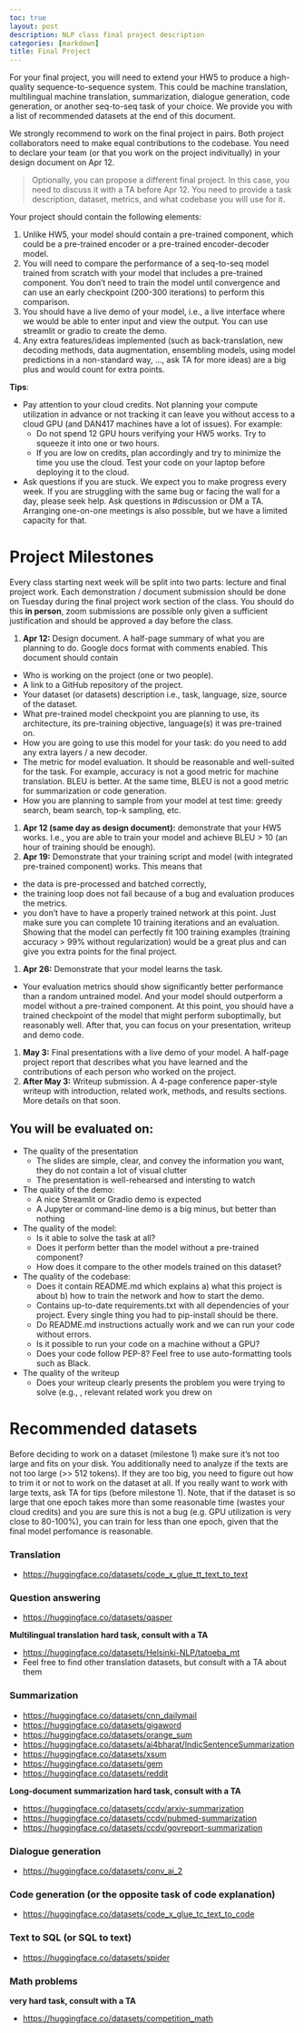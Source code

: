 ```yaml
---
toc: true
layout: post
description: NLP class final project description
categories: [markdown]
title: Final Project
---
```


For your final project, you will need to extend your HW5 to produce a high-quality sequence-to-sequence system.
This could be machine translation, multilingual machine translation, summarization, dialogue generation, code generation, or another seq-to-seq task of your choice.
We provide you with a list of recommended datasets at the end of this document.

We strongly recommend to work on the final project in pairs.
Both project collaborators need to make equal contributions to the codebase.
You need to declare your team (or that you work on the project indivitually) in your design document on Apr 12.

> Optionally, you can propose a different final project.
> In this case, you need to discuss it with a TA before Apr 12.
> You need to provide a task description, dataset, metrics, and what codebase you will use for it.

Your project should contain the following elements:

1. Unlike HW5, your model should contain a pre-trained component, which could be a pre-trained encoder or a pre-trained encoder-decoder model.
1. You will need to compare the performance of a seq-to-seq model trained from scratch with your model that includes a pre-trained component. You don’t need to train the model until convergence and can use an early checkpoint (200-300 iterations) to perform this comparison.
1. You should have a live demo of your model, i.e., a live interface where we would be able to enter input and view the output. You can use streamlit or gradio to create the demo.
1. Any extra features/ideas implemented (such as back-translation, new decoding methods, data augmentation, ensembling models, using model predictions in a non-standard way, …, ask TA for more ideas) are a big plus and would count for extra points.

**Tips**:
* Pay attention to your cloud credits. Not planning your compute utilization in advance or not tracking it can leave you without access to a cloud GPU (and DAN417 machines have a lot of issues). For example:
  * Do not spend 12 GPU hours verifying your HW5 works. Try to squeeze it into one or two hours.
  * If you are low on credits, plan accordingly and try to minimize the time you use the cloud. Test your code on your laptop before deploying it to the cloud.
* Ask questions if you are stuck. We expect you to make progress every week. If you are struggling with the same bug or facing the wall for a day, please seek help. Ask questions in #discussion or DM a TA. Arranging one-on-one meetings is also possible, but we have a limited capacity for that.

# Project Milestones

Every class starting next week will be split into two parts: lecture and final project work.
Each demonstration / document submission should be done on Tuesday during the final project work section of the class.
You should do this **in person**, zoom submissions are possible only given a sufficient justification and should be approved a day before the class.

1. **Apr 12:** Design document. A half-page summary of what you are planning to do. Google docs format with comments enabled. This document should contain
  * Who is working on the project (one or two people).
  * A link to a GitHub repository of the project.
  * Your dataset (or datasets) description i.e., task, language, size, source of the dataset.
  * What pre-trained model checkpoint you are planning to use, its architecture, its pre-training objective, language(s) it was pre-trained on.
  * How you are going to use this model for your task: do you need to add any extra layers / a new decoder.
  * The metric for model evaluation. It should be reasonable and well-suited for the task. For example, accuracy is not a good metric for machine translation. BLEU is better. At the same time, BLEU is not a good metric for summarization or code generation.
  * How you are planning to sample from your model at test time: greedy search, beam search, top-k sampling, etc.
1. **Apr 12 (same day as design document):** demonstrate that your HW5 works. I.e., you are able to train your model and achieve BLEU > 10 (an hour of training should be enough).
1. **Apr 19:** Demonstrate that your training script and model (with integrated pre-trained component) works. This means that
  * the data is pre-processed and batched correctly,
  * the training loop does not fail because of a bug and evaluation produces the metrics.
  * you don’t have to have a properly trained network at this point. Just make sure you can complete 10 training iterations and an evaluation. Showing that the model can perfectly fit 100 training examples (training accuracy > 99% without regularization) would be a great plus and can give you extra points for the final project.
1. **Apr 26:** Demonstrate that your model learns the task.
  * Your evaluation metrics should show significantly better performance than a random untrained model. And your model should outperform a model without a pre-trained component. At this point, you should have a trained checkpoint of the model that might perform suboptimally, but reasonably well. After that, you can focus on your presentation, writeup and demo code.
1. **May 3:** Final presentations with a live demo of your model. A half-page project report that describes what you have learned and the contributions of each person who worked on the project.
1. **After May 3:** Writeup submission. A 4-page conference paper-style writeup with introduction, related work, methods, and results sections. More details on that soon.

## You will be evaluated on:
* The quality of the presentation
  * The slides are simple, clear, and convey the information you want, they do not contain a lot of visual clutter
  * The presentation is well-rehearsed and intersting to watch
* The quality of the demo:
  * A nice Streamlit or Gradio demo is expected
  * A Jupyter or command-line demo is a big minus, but better than nothing
* The quality of the model:
  * Is it able to solve the task at all?
  * Does it perform better than the model without a pre-trained component?
  * How does it compare to the other models trained on this dataset?
* The quality of the codebase:
  * Does it contain README.md which explains a) what this project is about b) how to train the network and how to start the demo.
  * Contains up-to-date requirements.txt with all dependencies of your project. Every single thing you had to pip-install should be there.
  * Do README.md instructions actually work and we can run your code without errors.
  * Is it possible to run your code on a machine without a GPU?
  * Does your code follow PEP-8? Feel free to use auto-formatting tools such as Black.
* The quality of the writeup
  * Does your writeup clearly presents the problem you were trying to solve (e.g., , relevant related work you drew on

# Recommended datasets
Before deciding to work on a dataset (milestone 1) make sure it’s not too large and fits on your disk.
You additionally need to analyze if the texts are not too large (>> 512 tokens).
If they are too big, you need to figure out how to trim it or not to work on the dataset at all.
If you really want to work with large texts, ask TA for tips (before milestone 1).
Note, that if the dataset is so large that one epoch takes more than some reasonable time
(wastes your cloud credits) and you are sure this is not a bug (e.g. GPU utilization is very close to 80-100%),
you can train for less than one epoch, given that the final model perfomance is reasonable.

### Translation
* https://huggingface.co/datasets/code_x_glue_tt_text_to_text

### Question answering
* https://huggingface.co/datasets/qasper

**Multilingual translation**
**hard task, consult with a TA**

* https://huggingface.co/datasets/Helsinki-NLP/tatoeba_mt
* Feel free to find other translation datasets, but consult with a TA about them

### Summarization
* https://huggingface.co/datasets/cnn_dailymail
* https://huggingface.co/datasets/gigaword
* https://huggingface.co/datasets/orange_sum
* https://huggingface.co/datasets/ai4bharat/IndicSentenceSummarization
* https://huggingface.co/datasets/xsum
* https://huggingface.co/datasets/gem
* https://huggingface.co/datasets/reddit

**Long-document summarization**
**hard task, consult with a TA**

* https://huggingface.co/datasets/ccdv/arxiv-summarization
* https://huggingface.co/datasets/ccdv/pubmed-summarization
* https://huggingface.co/datasets/ccdv/govreport-summarization

### Dialogue generation
* https://huggingface.co/datasets/conv_ai_2

### Code generation (or the opposite task of code explanation)
* https://huggingface.co/datasets/code_x_glue_tc_text_to_code

### Text to SQL (or SQL to text)
* https://huggingface.co/datasets/spider

### Math problems
**very hard task, consult with a TA**

* https://huggingface.co/datasets/competition_math
